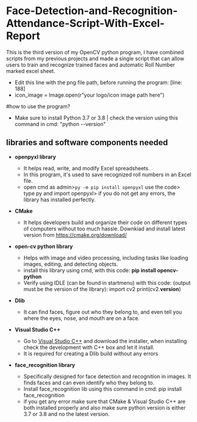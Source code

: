 # Face-Detection-and-Recognition-Attendance-Script-With-Excel-Report
This is the third version of my OpenCV python program, I have combined scripts from my previous projects and made a single script that can allow users to train and recognize trained faces and automatic Roll Number marked excel sheet. 

- Edit this line with the png file path, before running the program: [line: 188]
- icon_image = Image.open(r"your logo/icon image path here")

#how to use the program?

- Make sure to install Python 3.7 or 3.8 | check the version using this command in cmd: "python --version"

## libraries and software components needed
       
- ******openpyxl library******
    - It helps read, write, and modify Excel spreadsheets.
    - In this program, it's used to save recognized roll numbers in an Excel file.
    - open cmd as admin>`py -m pip install openpyxl` use the code> type py and import openpyxl> if you do not get any errors, the library has installed perfectly.
    
- **CMake**
    - It helps developers build and organize their code on different types of computers without too much hassle. Downkiad and install latest version from https://cmake.org/download/
- **open-cv python library**
    - Helps with image and video processing, including tasks like loading images, editing, and detecting objects.
    - install this library using cmd, with this code: 
    **pip install opencv-python**
    - Verify using IDLE (can be found in startmenu) with this code: (output must be the version of the library):
    import cv2
    print(cv2.__version__)
- **Dlib**
    - It can find faces, figure out who they belong to, and even tell you where the eyes, nose, and mouth are on a face.
- **Visual Studio C++**
    - Go to [Visual Studio C++](https://visualstudio.microsoft.com/vs/features/cplusplus/) and download the installer, when installing check the development with C++ box and let it install.
    - It is required for creating a Dlib build without any errors
- **face_recognition library**
    - Specifically designed for face detection and recognition in images. It finds faces and can even identify who they belong to.
    - Install face_recognition lib using this command in cmd: pip install face_recognition
    - if you get any error make sure that CMake & Visual Studio C++ are both installed properly and also make sure python version is either 3.7 or 3.8 and no the latest version.

